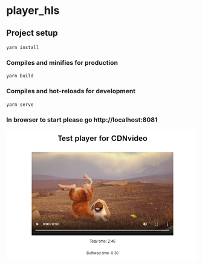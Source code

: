 # player_hls

## Project setup
```
yarn install
```

### Compiles and minifies for production
```
yarn build
```

### Compiles and hot-reloads for development
```
yarn serve
```

### In browser to start please go http://localhost:8081

![Preview](preview.png)